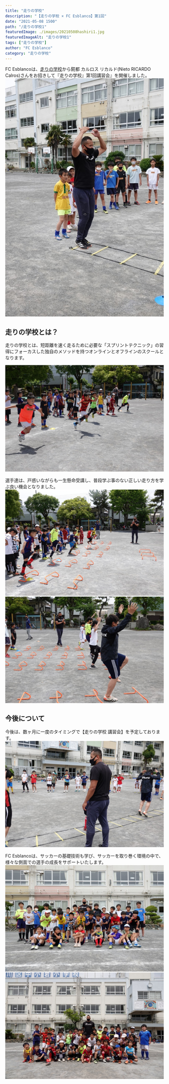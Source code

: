 ```yaml
---
title: "走りの学校"
description: "【走りの学校 × FC Esblanco】第1回"
date: "2021-05-08 1500"
path: "/走りの学校1"
featuredImage: ./images/20210508hashiri1.jpg
featuredImageAlt: "走りの学校1"
tags: ["走りの学校"]
author: "FC Esblanco"
category: "走りの学校"
---
```


FC Esblancoは、[走りの学校](https://www.hashiri.school)から錵都 カルロス リカルド(Nieto RICARDO Calros)さんをお招きして『走りの学校』第1回講習会』を開催しました。
![走りの学校](./images/20210508hashiri3.jpg "走りの学校")

##  走りの学校とは？
走りの学校とは、短距離を速く走るために必要な「スプリントテクニック」の習得にフォーカスした独自のメソッドを持つオンラインとオフラインのスクールとなります。

![走りの学校](./images/20210508hashiri2.jpg "走りの学校")

選手達は、戸惑いながらも一生懸命受講し、普段学ぶ事のない正しい走り方を学ぶ良い機会となりました。
![走りの学校](./images/20210508hashiri8.jpg "走りの学校")
![走りの学校](./images/20210508hashiri7.jpg "走りの学校")

## 今後について
今後は、数ヶ月に一度のタイミングで【走りの学校 講習会】を予定しております。
![走りの学校](./images/20210508hashiri6.jpg "走りの学校")

FC Esblancoは、サッカーの基礎技術も学び、サッカーを取り巻く環境の中で、様々な側面での選手の成長をサポートいたします。
![走りの学校](./images/20210508hashiri4.jpg "走りの学校")
![走りの学校](./images/20210508hashiri5.jpg "走りの学校")

